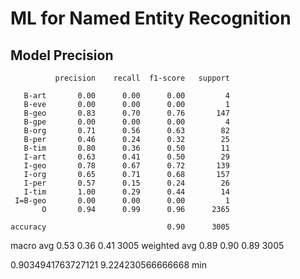 # ML for Named Entity Recognition


## Model Precision

              precision    recall  f1-score   support

       B-art       0.00      0.00      0.00         4
       B-eve       0.00      0.00      0.00         1
       B-geo       0.83      0.70      0.76       147
       B-gpe       0.00      0.00      0.00         4
       B-org       0.71      0.56      0.63        82
       B-per       0.46      0.24      0.32        25
       B-tim       0.80      0.36      0.50        11
       I-art       0.63      0.41      0.50        29
       I-geo       0.78      0.67      0.72       139
       I-org       0.65      0.71      0.68       157
       I-per       0.57      0.15      0.24        26
       I-tim       1.00      0.29      0.44        14
     I=B-geo       0.00      0.00      0.00         1
           O       0.94      0.99      0.96      2365

    accuracy                           0.90      3005
   macro avg       0.53      0.36      0.41      3005
weighted avg       0.89      0.90      0.89      3005

0.9034941763727121
9.224230566666668  min